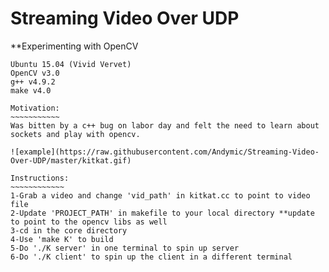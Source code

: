 # Streaming Video Over UDP
**Experimenting with OpenCV
~~~~~~~~~~~~~~~~~~~~~~~~
Ubuntu 15.04 (Vivid Vervet)
OpenCV v3.0
g++ v4.9.2
make v4.0 

Motivation:
~~~~~~~~~~~
Was bitten by a c++ bug on labor day and felt the need to learn about sockets and play with opencv.

![example](https://raw.githubusercontent.com/Andymic/Streaming-Video-Over-UDP/master/kitkat.gif)

Instructions:
~~~~~~~~~~~~
1-Grab a video and change 'vid_path' in kitkat.cc to point to video file
2-Update 'PROJECT_PATH' in makefile to your local directory **update to point to the opencv libs as well
3-cd in the core directory
4-Use 'make K' to build 
5-Do './K server' in one terminal to spin up server
6-Do './K client' to spin up the client in a different terminal
